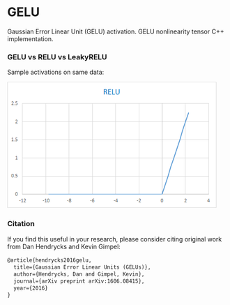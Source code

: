 # GELU
Gaussian Error Linear Unit (GELU) activation. GELU nonlinearity tensor C++ implementation.

### GELU vs RELU vs LeakyRELU

Sample activations on same data:<br>

![Relu](/images/relu.png "RELU")

### Citation

If you find this useful in your research, please consider citing original work from Dan Hendrycks and Kevin Gimpel:

    @article{hendrycks2016gelu,
      title={Gaussian Error Linear Units (GELUs)},
      author={Hendrycks, Dan and Gimpel, Kevin},
      journal={arXiv preprint arXiv:1606.08415},
      year={2016}
    }
